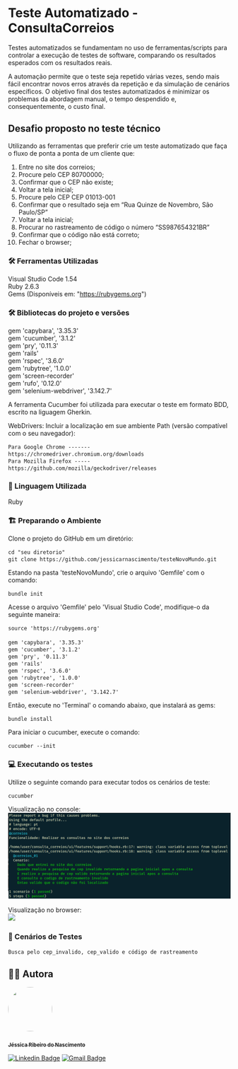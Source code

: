# Teste Automatizado - ConsultaCorreios
Testes automatizados se fundamentam no uso de ferramentas/scripts para controlar a execução de testes de software, comparando os resultados esperados com os resultados reais.

A automação permite que o teste seja repetido várias vezes, sendo mais fácil encontrar novos erros através da repetição e da simulação de cenários específicos. O objetivo final dos testes automatizados é minimizar os problemas da abordagem manual, o tempo despendido e, consequentemente, o custo final.

## Desafio proposto no teste técnico

Utilizando as ferramentas que preferir crie um teste automatizado que faça o fluxo de ponta a ponta de um cliente que:

  1. Entre no site dos correios;
  2. Procure pelo CEP 80700000;
  3. Confirmar que o CEP não existe;
  4. Voltar a tela inicial;
  5. Procure pelo CEP CEP 01013-001
  6. Confirmar que o resultado seja em “Rua Quinze de Novembro, São Paulo/SP”
  7. Voltar a tela inicial;
  8. Procurar no rastreamento de código o número “SS987654321BR”
  9. Confirmar que o código não está correto;
  10. Fechar o browser;
 
### 🛠️ Ferramentas Utilizadas

Visual Studio Code 1.54 
<br>Ruby 2.6.3
<br>Gems (Disponíveis em:  "https://rubygems.org")

### 🛠️ Bibliotecas do projeto e versões

gem 'capybara', '3.35.3'
<br>gem 'cucumber', '3.1.2'
<br>gem 'pry', '0.11.3'
<br>gem 'rails'
<br>gem 'rspec', '3.6.0'
<br>gem 'rubytree', '1.0.0'
<br>gem 'screen-recorder'
<br>gem 'rufo', '0.12.0'
<br>gem 'selenium-webdriver', '3.142.7'

A ferramenta Cucumber foi utilizada para executar o teste em formato BDD, escrito na liguagem Gherkin. 

WebDrivers: Incluir a localização em sue ambiente Path (versão compatível com o seu navegador):
```
Para Google Chrome -------  https://chromedriver.chromium.org/downloads
Para Mozilla Firefox -----  https://github.com/mozilla/geckodriver/releases
```
### 📑 Linguagem Utilizada

Ruby

### 🏗️ Preparando o Ambiente

Clone o projeto do GitHub em um diretório:

  ```
  cd "seu diretorio"
  git clone https://github.com/jessicarnascimento/testeNovoMundo.git
  ```
Estando na pasta 'testeNovoMundo', crie o arquivo 'Gemfile' com o comando:

  ```
  bundle init
  ```   

Acesse o arquivo 'Gemfile' pelo 'Visual Studio Code', modifique-o da seguinte maneira:

  ```
  source 'https://rubygems.org'

  gem 'capybara', '3.35.3'
  gem 'cucumber', '3.1.2'
  gem 'pry', '0.11.3'
  gem 'rails'
  gem 'rspec', '3.6.0'
  gem 'rubytree', '1.0.0'
  gem 'screen-recorder'
  gem 'selenium-webdriver', '3.142.7'
  ```
    
Então, execute no 'Terminal' o comando abaixo, que instalará as gems:

  ```
  bundle install
  ``` 

Para iniciar o cucumber, execute o comando:

  ```
  cucumber --init
  ``` 
  

### 💻 Executando os testes

Utilize o seguinte comando para executar todos os cenários de teste: 

  ```
  cucumber
  ```
Visualização no console:
</br> <img src="https://github.com/jessicarnascimento/ConsultaCorreios/blob/main/ImagensREADME/StatusCenario.png" />
  
Visualização no browser:
</br><img src="https://github.com/jessicarnascimento/ConsultaCorreios/blob/main/ImagensREADME/correios_01-.gif" />

  
### 🔩 Cenários de Testes

```
Busca pelo cep_invalido, cep_valido e código de rastreamento
```

## 👩‍💻 Autora

<a href="https://www.linkedin.com/in/jessicaribeironascimento/">
 <img style="border-radius: 50%;" width="100" src="https://media-exp1.licdn.com/dms/image/C4E03AQEBWiQHcWVWyg/profile-displayphoto-shrink_400_400/0/1611876863219?e=1642032000&v=beta&t=z3t2Xt8G5Rb2Fi6-wTs_0dTHQUZFQQTXiKaKYFGcq4E"height="100" id="ember408" class="profile-photo-edit__preview ember-view">
  
 <sub><b>Jéssica Ribeiro do Nascimento</b></sub></a>

[![Linkedin Badge](https://img.shields.io/badge/-Jessica_Ribeiro_do_Nascimento-blue?style=flat-square&logo=Linkedin&logoColor=white&link=https://www.linkedin.com/in/jessicaribeironascimento/)](https://www.linkedin.com/in/jessicaribeironascimento/) 
[![Gmail Badge](https://img.shields.io/badge/-jessicaribeiro2210@gmail.com-c14438?style=flat-square&logo=Gmail&logoColor=white&link=mailto:jessicaribeiro2210@gmail.com)](mailto:jessicaribeiro2210@gmail.com)
